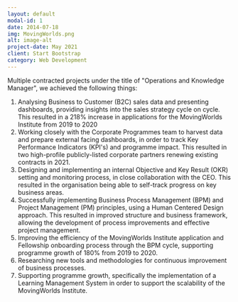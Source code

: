 ```yaml
---
layout: default
modal-id: 1
date: 2014-07-18
img: MovingWorlds.png
alt: image-alt
project-date: May 2021
client: Start Bootstrap
category: Web Development
---
```

Multiple contracted projects under the title of "Operations and Knowledge Manager", we achieved the following things: 
1. Analysing Business to Customer (B2C) sales data and presenting dashboards, providing insights into the sales strategy cycle on cycle. This resulted in a 218% increase in applications for the MovingWorlds Institute from 2019 to 2020
2. Working closely with the Corporate Programmes team to harvest data and prepare external facing dashboards, in order to track Key Performance Indicators (KPI's) and programme impact. This resulted in two high-profile publicly-listed corporate partners renewing existing contracts in 2021.
3. Designing and implementing an internal Objective and Key Result (OKR) setting and monitoring process, in close collaboration with the CEO. This resulted in the organisation being able to self-track progress on key business areas.
4. Successfully implementing Business Process Management (BPM) and Project Management (PM) principles, using a Human Centered Design approach. This resulted in improved structure and business framework, allowing the development of process improvements and effective project management.
5. Improving the efficiency of the MovingWorlds Institute application and Fellowship onboarding process through the BPM cycle, supporting programme growth of 180% from 2019 to 2020.
6. Researching new tools and methodologies for continuous improvement of business processes.
7. Supporting programme growth, specifically the implementation of a Learning Management System in order to support the scalability of the MovingWorlds Institute.
